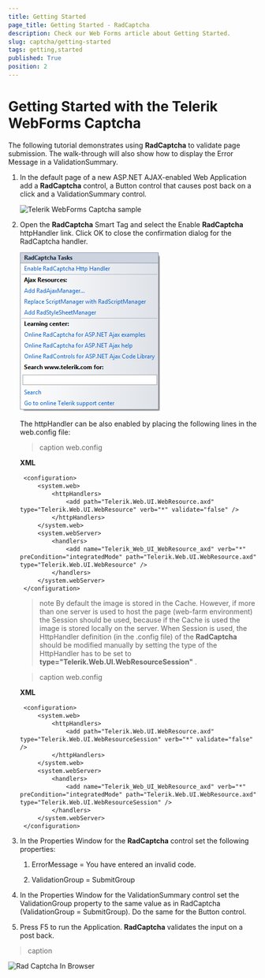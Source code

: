```yaml
---
title: Getting Started
page_title: Getting Started - RadCaptcha
description: Check our Web Forms article about Getting Started.
slug: captcha/getting-started
tags: getting,started
published: True
position: 2
---
```


# Getting Started with the Telerik WebForms Captcha

The following tutorial demonstrates using **RadCaptcha** to validate page submission. The walk-through will also show how to display the Error Message in a ValidationSummary.

1. In the default page of a new ASP.NET AJAX-enabled Web Application add a **RadCaptcha** control, a Button control that causes post back on a click and a ValidationSummary control.

	![Telerik WebForms Captcha sample](images/RadCaptcha.PNG)

1. Open the **RadCaptcha** Smart Tag and select the Enable **RadCaptcha** httpHandler link. Click OK to close the confirmation dialog for the RadCaptcha handler.

	![radcaptcha-smart-tag](images/radcaptcha-smart-tag.png)
	
	The httpHandler can be also enabled by placing the following lines in the web.config file:

	>caption web.config
	
	**XML**
	
		<configuration>
			<system.web>
				<httpHandlers>
					<add path="Telerik.Web.UI.WebResource.axd" type="Telerik.Web.UI.WebResource" verb="*" validate="false" /> 
				</httpHandlers>
			</system.web>
			<system.webServer>
				<handlers>
					<add name="Telerik_Web_UI_WebResource_axd" verb="*" preCondition="integratedMode" path="Telerik.Web.UI.WebResource.axd" type="Telerik.Web.UI.WebResource" /> 
				</handlers>
			</system.webServer>
		</configuration>


	>note By default the image is stored in the Cache. However, if more than one server is used to host the page (web-farm environment) the Session should be used, because if the Cache is used the image is stored locally on the server. When Session is used, the HttpHandler definition (in the .config file) of the **RadCaptcha** should be modified manually by setting the type of the HttpHandler has to be set to **type="Telerik.Web.UI.WebResourceSession"** .
	
	>caption web.config
	
	**XML**
	
		<configuration>
			<system.web>
				<httpHandlers>
					<add path="Telerik.Web.UI.WebResource.axd" type="Telerik.Web.UI.WebResourceSession" verb="*" validate="false" />
				</httpHandlers>
			</system.web>
			<system.webServer>
				<handlers>
					<add name="Telerik_Web_UI_WebResource_axd" verb="*" preCondition="integratedMode" path="Telerik.Web.UI.WebResource.axd" type="Telerik.Web.UI.WebResourceSession" />
				</handlers>
			</system.webServer>
		</configuration>

1. In the Properties Window for the **RadCaptcha** control set the following properties:

	1. ErrorMessage = You have entered an invalid code.

	1. ValidationGroup = SubmitGroup

1. In the Properties Window for the ValidationSummary control set the ValidationGroup property to the same value as in RadCaptcha (ValidationGroup = SubmitGroup). Do the same for the Button control.

1. Press F5 to run the Application. **RadCaptcha** validates the input on a post back.
>caption 

![Rad Captcha In Browser](images/RadCaptchaInBrowser.PNG "Rad Captcha In Browser")
